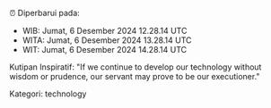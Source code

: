 ⏰ Diperbarui pada:
- WIB: Jumat, 6 Desember 2024 12.28.14 UTC
- WITA: Jumat, 6 Desember 2024 13.28.14 UTC
- WIT: Jumat, 6 Desember 2024 14.28.14 UTC

Kutipan Inspiratif:
"If we continue to develop our technology without wisdom or prudence, our servant may prove to be our executioner."


Kategori: technology

